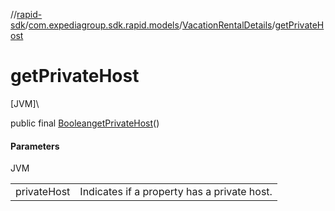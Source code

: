 //[rapid-sdk](../../../index.md)/[com.expediagroup.sdk.rapid.models](../index.md)/[VacationRentalDetails](index.md)/[getPrivateHost](get-private-host.md)

# getPrivateHost

[JVM]\

public final [Boolean](https://docs.oracle.com/javase/8/docs/api/java/lang/Boolean.html)[getPrivateHost](get-private-host.md)()

#### Parameters

JVM

| | |
|---|---|
| privateHost | Indicates if a property has a private host. |
